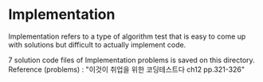 # Implementation

Implementation refers to a type of algorithm test that is easy to come up with solutions but difficult to actually implement code.

7 solution code files of Implementation problems is saved on this directory.
Reference (problems) : "이것이 취업을 위한 코딩테스트다 ch12 pp.321-326"
